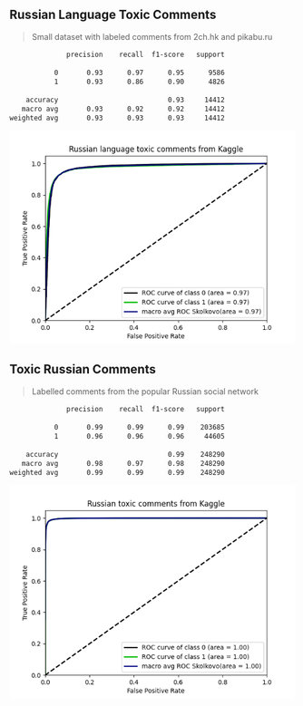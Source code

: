 ## Russian Language Toxic Comments
> Small dataset with labeled comments from 2ch.hk and pikabu.ru
```
              precision    recall  f1-score   support

           0       0.93      0.97      0.95      9586
           1       0.93      0.86      0.90      4826

    accuracy                           0.93     14412
   macro avg       0.93      0.92      0.92     14412
weighted avg       0.93      0.93      0.93     14412
```
![](russian_language_toxic_comments_from_kaggle_model_Skolkovo.png)
## Toxic Russian Comments
> Labelled comments from the popular Russian social network
```
              precision    recall  f1-score   support

           0       0.99      0.99      0.99    203685
           1       0.96      0.96      0.96     44605

    accuracy                           0.99    248290
   macro avg       0.98      0.97      0.98    248290
weighted avg       0.99      0.99      0.99    248290
```
![](russian_toxic_comments_from_kaggle_model_Skolkovo.png)

